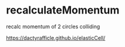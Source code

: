 # recalculateMomentum
recalc momentum of 2 circles colliding

https://dactyrafficle.github.io/elasticCell/
